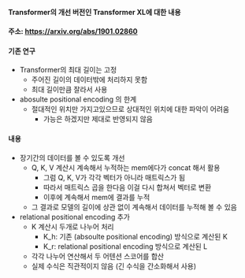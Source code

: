 #### Transformer의 개선 버전인 Transformer XL에 대한 내용

#### 주소: https://arxiv.org/abs/1901.02860

#### 기존 연구
- Transformer의 최대 길이는 고정
  - 주어진 길이의 데이터밖에 처리하지 못함
  - 최대 길이만큼 잘라서 사용
- abosulte positional encoding 의 한계
  - 절대적인 위치만 가지고있으므로 상대적인 위치에 대한 파악이 어려움
    - 가능은 하겠지만 제대로 반영되지 않음


#### 내용
- 장기간의 데이터를 볼 수 있도록 개선
  - Q, K, V 계산시 계속해서 누적하는 mem에다가 concat 해서 활용
    - 그럼 Q, K, V가 각각 벡터가 아니라 매트릭스가 됨
    - 따라서 매트릭스 곱을 한다음 이걸 다시 합쳐서 벡터로 변환
    - 이후에 계속해서 mem에 결과를 누적
  - 그 결과로 모델의 길이에 상관 없이 계속해서 데이터를 누적해 볼 수 있음
- relational positional encoding 추가
  - K 계산시 두개로 나누어 처리
    - K_h: 기존 (absoulte positional encoding) 방식으로 계산된 K
    - K_r: relational positional encoding 방식으로 계산된 L
  - 각각 나누어 연산해서 두 어텐션 스코어를 합산
  - 실제 수식은 직관적이지 않음 (긴 수식을 간소화해서 사용)
